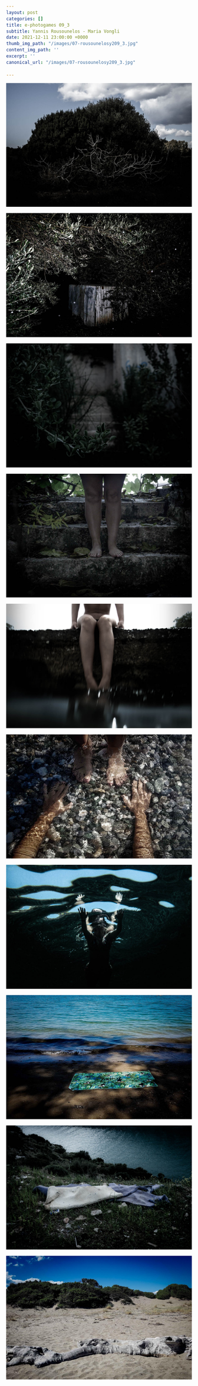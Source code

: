 ```yaml
---
layout: post
categories: []
title: e-photogames 09_3
subtitle: Yannis Rousounelos - Maria Vongli
date: 2021-12-11 23:00:00 +0000
thumb_img_path: "/images/07-rousounelosy209_3.jpg"
content_img_path: ''
excerpt: ''
canonical_url: "/images/07-rousounelosy209_3.jpg"

---
```

![](/images/01-rousounelosy209_3.jpg)

![](/images/02-vonglim209_3.jpg)

![](/images/03-rousounelosy209_3.jpg)

![](/images/04-vonglim209_3.jpg)

![](/images/05-rousounelosy209_3.jpg)

![](/images/06-vonglim209_3.jpg)

![](/images/07-rousounelosy209_3.jpg)

![](/images/08-vonglim209_3.jpg)

![](/images/09-rousounelosy209_3.jpg)

![](/images/10-vonglim209_3.jpg)